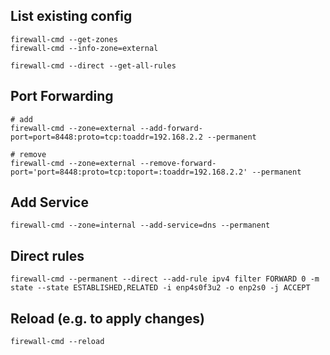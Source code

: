 ## List existing config
```
firewall-cmd --get-zones
firewall-cmd --info-zone=external

firewall-cmd --direct --get-all-rules
```

## Port Forwarding
```
# add
firewall-cmd --zone=external --add-forward-port=port=8448:proto=tcp:toaddr=192.168.2.2 --permanent

# remove
firewall-cmd --zone=external --remove-forward-port='port=8448:proto=tcp:toport=:toaddr=192.168.2.2' --permanent
```

## Add Service
```
firewall-cmd --zone=internal --add-service=dns --permanent
```

## Direct rules
```
firewall-cmd --permanent --direct --add-rule ipv4 filter FORWARD 0 -m state --state ESTABLISHED,RELATED -i enp4s0f3u2 -o enp2s0 -j ACCEPT
```

## Reload (e.g. to apply changes)
```
firewall-cmd --reload
```
